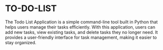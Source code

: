 # TO-DO-LIST
The Todo List Application is a simple command-line tool built in Python that helps users manage their tasks efficiently. With this application, users can add new tasks, view existing tasks, and delete tasks they no longer need. It provides a user-friendly interface for task management, making it easier to stay organized.
